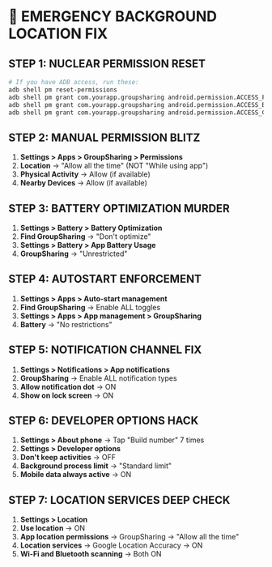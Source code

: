 # 🚨 EMERGENCY BACKGROUND LOCATION FIX

## STEP 1: NUCLEAR PERMISSION RESET
```bash
# If you have ADB access, run these:
adb shell pm reset-permissions
adb shell pm grant com.yourapp.groupsharing android.permission.ACCESS_FINE_LOCATION
adb shell pm grant com.yourapp.groupsharing android.permission.ACCESS_BACKGROUND_LOCATION
adb shell pm grant com.yourapp.groupsharing android.permission.ACCESS_COARSE_LOCATION
```

## STEP 2: MANUAL PERMISSION BLITZ
1. **Settings > Apps > GroupSharing > Permissions**
2. **Location** → "Allow all the time" (NOT "While using app")
3. **Physical Activity** → Allow (if available)
4. **Nearby Devices** → Allow (if available)

## STEP 3: BATTERY OPTIMIZATION MURDER
1. **Settings > Battery > Battery Optimization**
2. **Find GroupSharing** → "Don't optimize"
3. **Settings > Battery > App Battery Usage**
4. **GroupSharing** → "Unrestricted"

## STEP 4: AUTOSTART ENFORCEMENT
1. **Settings > Apps > Auto-start management**
2. **Find GroupSharing** → Enable ALL toggles
3. **Settings > Apps > App management > GroupSharing**
4. **Battery** → "No restrictions"

## STEP 5: NOTIFICATION CHANNEL FIX
1. **Settings > Notifications > App notifications**
2. **GroupSharing** → Enable ALL notification types
3. **Allow notification dot** → ON
4. **Show on lock screen** → ON

## STEP 6: DEVELOPER OPTIONS HACK
1. **Settings > About phone** → Tap "Build number" 7 times
2. **Settings > Developer options**
3. **Don't keep activities** → OFF
4. **Background process limit** → "Standard limit"
5. **Mobile data always active** → ON

## STEP 7: LOCATION SERVICES DEEP CHECK
1. **Settings > Location**
2. **Use location** → ON
3. **App location permissions** → GroupSharing → "Allow all the time"
4. **Location services** → Google Location Accuracy → ON
5. **Wi-Fi and Bluetooth scanning** → Both ON